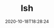 ---
date: '2020-10-18T18:28:24'
draft: false
metadata:
  description: Run interactive shell commands on AWS Lambda
  homepage: ''
  name: lsh
  owner:
    github_url: https://github.com/tobilg
    login: tobilg
    name: Tobi
    url: ''
  url: https://github.com/tobilg/lsh
tags:
- aws
title: lsh
type: tool
---